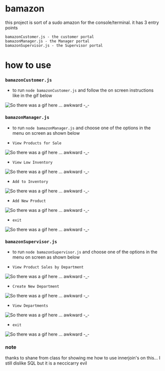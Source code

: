# bamazon
this project is sort of a sudo amazon for the console/terminal. it has 3 entry points
```
bamazonCustomer.js - the customer portal
bamazonManager.js - the Manager portal
bamazonSupervisor.js - the Supervisor portal
```
# how to use
### `bamazonCustomer.js`
- to run `node bamazonCustomer.js` and follow the on screen instructions like in the gif below

![So there was a gif here ... awkward -_-](https://i.imgur.com/mSdH1Jm.gif)

### `bamazonManager.js`
- to run `node bamazonManager.js` and choose one of the options in the menu on screen as shown below

- `View Products for Sale`

![So there was a gif here ... awkward -_-](https://i.imgur.com/zseCuaR.gif)
- `View Low Inventory`

![So there was a gif here ... awkward -_-](https://i.imgur.com/JGoArVj.gif)
- `Add to Inventory`

![So there was a gif here ... awkward -_-](https://i.imgur.com/XKh1ju4.gif)
- `Add New Product`

![So there was a gif here ... awkward -_-](https://i.imgur.com/iLuL3ml.gif)
- `exit`

![So there was a gif here ... awkward -_-](https://i.imgur.com/fsmAChj.gif)

### `bamazonSupervisor.js`
- to run `node bamazonSupervisor.js` and choose one of the options in the menu on screen as shown below

- `View Product Sales by Department`

![So there was a gif here ... awkward -_-](https://i.imgur.com/8QZBrwA.gif)
- `Create New Department`

![So there was a gif here ... awkward -_-](https://i.imgur.com/f1iCSVE.gif)
- `View Departments`

![So there was a gif here ... awkward -_-](https://i.imgur.com/H7PkeAB.gif)
- `exit`

![So there was a gif here ... awkward -_-](https://i.imgur.com/TNc5z0s.gif)

### note
thanks to shane from class for showing me how to use innerjoin's on this...  I still dislike SQL but it is a neccicarry evil
